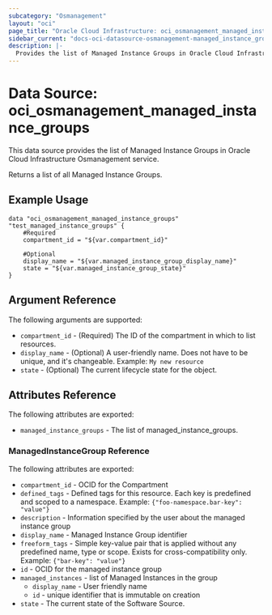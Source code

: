 ```yaml
---
subcategory: "Osmanagement"
layout: "oci"
page_title: "Oracle Cloud Infrastructure: oci_osmanagement_managed_instance_groups"
sidebar_current: "docs-oci-datasource-osmanagement-managed_instance_groups"
description: |-
  Provides the list of Managed Instance Groups in Oracle Cloud Infrastructure Osmanagement service
---
```


# Data Source: oci_osmanagement_managed_instance_groups
This data source provides the list of Managed Instance Groups in Oracle Cloud Infrastructure Osmanagement service.

Returns a list of all Managed Instance Groups.


## Example Usage

```hcl
data "oci_osmanagement_managed_instance_groups" "test_managed_instance_groups" {
	#Required
	compartment_id = "${var.compartment_id}"

	#Optional
	display_name = "${var.managed_instance_group_display_name}"
	state = "${var.managed_instance_group_state}"
}
```

## Argument Reference

The following arguments are supported:

* `compartment_id` - (Required) The ID of the compartment in which to list resources.
* `display_name` - (Optional) A user-friendly name. Does not have to be unique, and it's changeable.  Example: `My new resource` 
* `state` - (Optional) The current lifecycle state for the object.


## Attributes Reference

The following attributes are exported:

* `managed_instance_groups` - The list of managed_instance_groups.

### ManagedInstanceGroup Reference

The following attributes are exported:

* `compartment_id` - OCID for the Compartment
* `defined_tags` - Defined tags for this resource. Each key is predefined and scoped to a namespace. Example: `{"foo-namespace.bar-key": "value"}` 
* `description` - Information specified by the user about the managed instance group
* `display_name` - Managed Instance Group identifier
* `freeform_tags` - Simple key-value pair that is applied without any predefined name, type or scope. Exists for cross-compatibility only. Example: `{"bar-key": "value"}` 
* `id` - OCID for the managed instance group
* `managed_instances` - list of Managed Instances in the group
	* `display_name` - User friendly name
	* `id` - unique identifier that is immutable on creation
* `state` - The current state of the Software Source.

